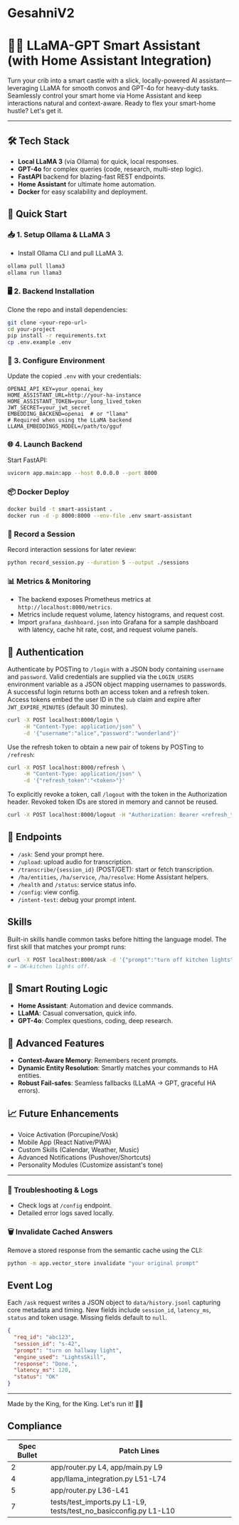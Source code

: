# GesahniV2
# 🦙✨ LLaMA-GPT Smart Assistant (with Home Assistant Integration)

Turn your crib into a smart castle with a slick, locally-powered AI assistant—leveraging LLaMA for smooth convos and GPT-4o for heavy-duty tasks. Seamlessly control your smart home via Home Assistant and keep interactions natural and context-aware. Ready to flex your smart-home hustle? Let's get it.

---

## 🛠️ Tech Stack

* **Local LLaMA 3** (via Ollama) for quick, local responses.
* **GPT-4o** for complex queries (code, research, multi-step logic).
* **FastAPI** backend for blazing-fast REST endpoints.
* **Home Assistant** for ultimate home automation.
* **Docker** for easy scalability and deployment.

## 🚀 Quick Start

### 📥 1. Setup Ollama & LLaMA 3

* Install Ollama CLI and pull LLaMA 3.

```bash
ollama pull llama3
ollama run llama3
```

### 🖥️ 2. Backend Installation

Clone the repo and install dependencies:

```bash
git clone <your-repo-url>
cd your-project
pip install -r requirements.txt
cp .env.example .env
```

### 🔑 3. Configure Environment

Update the copied `.env` with your credentials:

```env
OPENAI_API_KEY=your_openai_key
HOME_ASSISTANT_URL=http://your-ha-instance
HOME_ASSISTANT_TOKEN=your_long_lived_token
JWT_SECRET=your_jwt_secret
EMBEDDING_BACKEND=openai  # or "llama"
# Required when using the LLaMA backend
LLAMA_EMBEDDINGS_MODEL=/path/to/gguf
```

### 🌐 4. Launch Backend

Start FastAPI:

```bash
uvicorn app.main:app --host 0.0.0.0 --port 8000
```

### 📦 Docker Deploy

```bash
docker build -t smart-assistant .
docker run -d -p 8000:8000 --env-file .env smart-assistant
```

### 🎥 Record a Session

Record interaction sessions for later review:

```bash
python record_session.py --duration 5 --output ./sessions
```

### 📊 Metrics & Monitoring

* The backend exposes Prometheus metrics at `http://localhost:8000/metrics`.
* Metrics include request volume, latency histograms, and request cost.
* Import `grafana_dashboard.json` into Grafana for a sample dashboard with latency,
  cache hit rate, cost, and request volume panels.

## 🔐 Authentication

Authenticate by POSTing to `/login` with a JSON body containing `username` and
`password`. Valid credentials are supplied via the `LOGIN_USERS` environment
variable as a JSON object mapping usernames to passwords. A successful login
returns both an access token and a refresh token. Access tokens embed the user
ID in the `sub` claim and expire after `JWT_EXPIRE_MINUTES` (default 30 minutes).

```bash
curl -X POST localhost:8000/login \
     -H "Content-Type: application/json" \
     -d '{"username":"alice","password":"wonderland"}'
```

Use the refresh token to obtain a new pair of tokens by POSTing to `/refresh`:

```bash
curl -X POST localhost:8000/refresh \
     -H "Content-Type: application/json" \
     -d '{"refresh_token":"<token>"}'
```

To explicitly revoke a token, call `/logout` with the token in the Authorization
header. Revoked token IDs are stored in memory and cannot be reused.

```bash
curl -X POST localhost:8000/logout -H "Authorization: Bearer <refresh_token>"
```

## 🎯 Endpoints

* `/ask`: Send your prompt here.
* `/upload`: upload audio for transcription.
* `/transcribe/{session_id}` (POST/GET): start or fetch transcription.
* `/ha/entities`, `/ha/service`, `/ha/resolve`: Home Assistant helpers.
* `/health` and `/status`: service status info.
* `/config`: view config.
* `/intent-test`: debug your prompt intent.

## Skills

Built-in skills handle common tasks before hitting the language model. The first
skill that matches your prompt runs:

```bash
curl -X POST localhost:8000/ask -d '{"prompt":"turn off kitchen lights"}'
# → OK—kitchen lights off.
```

## 🤖 Smart Routing Logic

* **Home Assistant**: Automation and device commands.
* **LLaMA**: Casual conversation, quick info.
* **GPT-4o**: Complex questions, coding, deep research.

## 🧠 Advanced Features

* **Context-Aware Memory**: Remembers recent prompts.
* **Dynamic Entity Resolution**: Smartly matches your commands to HA entities.
* **Robust Fail-safes**: Seamless fallbacks (LLaMA → GPT, graceful HA errors).

## 📈 Future Enhancements

* Voice Activation (Porcupine/Vosk)
* Mobile App (React Native/PWA)
* Custom Skills (Calendar, Weather, Music)
* Advanced Notifications (Pushover/Shortcuts)
* Personality Modules (Customize assistant's tone)

---

### 🛟 Troubleshooting & Logs

* Check logs at `/config` endpoint.
* Detailed error logs saved locally.

### 🗑️ Invalidate Cached Answers

Remove a stored response from the semantic cache using the CLI:

```bash
python -m app.vector_store invalidate "your original prompt"
```

## Event Log

Each `/ask` request writes a JSON object to `data/history.jsonl` capturing core
metadata and timing. New fields include `session_id`, `latency_ms`, `status` and
token usage. Missing fields default to `null`.

```json
{
  "req_id": "abc123",
  "session_id": "s-42",
  "prompt": "turn on hallway light",
  "engine_used": "LightsSkill",
  "response": "Done.",
  "latency_ms": 120,
  "status": "OK"
}
```

---

Made by the King, for the King. Let's run it! 🚀🔥

## Compliance
| Spec Bullet | Patch Lines |
|-------------|-------------|
| 2 | app/router.py L4, app/main.py L9 |
| 4 | app/llama_integration.py L51-L74 |
| 5 | app/router.py L36-L41 |
| 7 | tests/test_imports.py L1-L9, tests/test_no_basicconfig.py L1-L10 |
